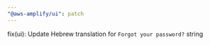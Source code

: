 ```yaml
---
"@aws-amplify/ui": patch
---
```


fix(ui): Update Hebrew translation for `Forgot your password?` string
